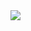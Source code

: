 <img align="left" src="https://github-readme-stats.vercel.app/api?username=rootphantomer&include_all_commits=true&count_private-true&custom_title=rootphantomer'%20GitHub%20Stats&line_height=30&show_icons=true&hide_border=true&bg_color=192133&title_color=efb752&icon_color=efb752&text_color=70bed9">

